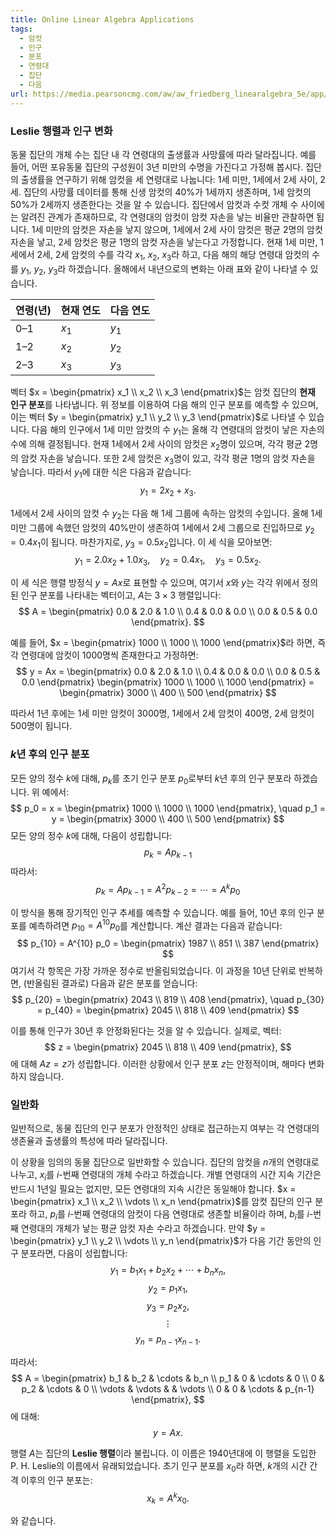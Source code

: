 ```yaml
---
title: Online Linear Algebra Applications
tags:
  - 암컷
  - 인구
  - 분포
  - 연령대
  - 집단
  - 다음
url: https://media.pearsoncmg.com/aw/aw_friedberg_linearalgebra_5e/app/popchange
---
```

### **Leslie 행렬과 인구 변화**

동물 집단의 개체 수는 집단 내 각 연령대의 출생률과 사망률에 따라 달라집니다. 예를 들어, 어떤 포유동물 집단의 구성원이 3년 미만의 수명을 가진다고 가정해 봅시다. 집단의 출생률을 연구하기 위해 암컷을 세 연령대로 나눕니다: 1세 미만, 1세에서 2세 사이, 2세. 집단의 사망률 데이터를 통해 신생 암컷의 40%가 1세까지 생존하며, 1세 암컷의 50%가 2세까지 생존한다는 것을 알 수 있습니다. 집단에서 암컷과 수컷 개체 수 사이에는 알려진 관계가 존재하므로, 각 연령대의 암컷이 암컷 자손을 낳는 비율만 관찰하면 됩니다. 1세 미만의 암컷은 자손을 낳지 않으며, 1세에서 2세 사이 암컷은 평균 2명의 암컷 자손을 낳고, 2세 암컷은 평균 1명의 암컷 자손을 낳는다고 가정합니다. 현재 1세 미만, 1세에서 2세, 2세 암컷의 수를 각각 $x_1$, $x_2$, $x_3$라 하고, 다음 해의 해당 연령대 암컷의 수를 $y_1$, $y_2$, $y_3$라 하겠습니다. 올해에서 내년으로의 변화는 아래 표와 같이 나타낼 수 있습니다.

| 연령(년) | 현재 연도 | 다음 연도 |
| --- | --- | --- |
| 0–1 | $x_1$ | $y_1$ |
| 1–2 | $x_2$ | $y_2$ |
| 2–3 | $x_3$ | $y_3$ |

벡터 $x = \begin{pmatrix} x_1 \\ x_2 \\ x_3 \end{pmatrix}$는 암컷 집단의 **현재 인구 분포**를 나타냅니다. 위 정보를 이용하여 다음 해의 인구 분포를 예측할 수 있으며, 이는 벡터 $y = \begin{pmatrix} y_1 \\ y_2 \\ y_3 \end{pmatrix}$로 나타낼 수 있습니다. 다음 해의 인구에서 1세 미만 암컷의 수 $y_1$는 올해 각 연령대의 암컷이 낳은 자손의 수에 의해 결정됩니다. 현재 1세에서 2세 사이의 암컷은 $x_2$명이 있으며, 각각 평균 2명의 암컷 자손을 낳습니다. 또한 2세 암컷은 $x_3$명이 있고, 각각 평균 1명의 암컷 자손을 낳습니다. 따라서 $y_1$에 대한 식은 다음과 같습니다:
$$
y_1 = 2x_2 + x_3.
$$

1세에서 2세 사이의 암컷 수 $y_2$는 다음 해 1세 그룹에 속하는 암컷의 수입니다. 올해 1세 미만 그룹에 속했던 암컷의 40%만이 생존하여 1세에서 2세 그룹으로 진입하므로 $y_2 = 0.4x_1$이 됩니다. 마찬가지로, $y_3 = 0.5x_2$입니다. 이 세 식을 모아보면:
$$
y_1 = 2.0x_2 + 1.0x_3, \quad y_2 = 0.4x_1, \quad y_3 = 0.5x_2.
$$

이 세 식은 행렬 방정식 $y = Ax$로 표현할 수 있으며, 여기서 $x$와 $y$는 각각 위에서 정의된 인구 분포를 나타내는 벡터이고, $A$는 $3 \times 3$ 행렬입니다:
$$
A = \begin{pmatrix} 0.0 & 2.0 & 1.0 \\ 0.4 & 0.0 & 0.0 \\ 0.0 & 0.5 & 0.0 \end{pmatrix}.
$$

예를 들어, $x = \begin{pmatrix} 1000 \\ 1000 \\ 1000 \end{pmatrix}$라 하면, 즉 각 연령대에 암컷이 1000명씩 존재한다고 가정하면:
$$
y = Ax = \begin{pmatrix} 0.0 & 2.0 & 1.0 \\ 0.4 & 0.0 & 0.0 \\ 0.0 & 0.5 & 0.0 \end{pmatrix} \begin{pmatrix} 1000 \\ 1000 \\ 1000 \end{pmatrix} = \begin{pmatrix} 3000 \\ 400 \\ 500 \end{pmatrix}
$$

따라서 1년 후에는 1세 미만 암컷이 3000명, 1세에서 2세 암컷이 400명, 2세 암컷이 500명이 됩니다.

### $k$년 후의 인구 분포

모든 양의 정수 $k$에 대해, $p_k$를 초기 인구 분포 $p_0$로부터 $k$년 후의 인구 분포라 하겠습니다. 위 예에서:
$$
p_0 = x = \begin{pmatrix} 1000 \\ 1000 \\ 1000 \end{pmatrix}, \quad p_1 = y = \begin{pmatrix} 3000 \\ 400 \\ 500 \end{pmatrix}
$$
모든 양의 정수 $k$에 대해, 다음이 성립합니다:
$$
p_k = A p_{k-1}
$$
따라서:
$$
p_k = A p_{k-1} = A^2 p_{k-2} = \cdots = A^k p_0
$$

이 방식을 통해 장기적인 인구 추세를 예측할 수 있습니다. 예를 들어, 10년 후의 인구 분포를 예측하려면 $p_{10} = A^{10} p_0$를 계산합니다. 계산 결과는 다음과 같습니다:
$$
p_{10} = A^{10} p_0 = \begin{pmatrix} 1987 \\ 851 \\ 387 \end{pmatrix}
$$
여기서 각 항목은 가장 가까운 정수로 반올림되었습니다. 이 과정을 10년 단위로 반복하면, (반올림된 결과로) 다음과 같은 분포를 얻습니다:
$$
p_{20} = \begin{pmatrix} 2043 \\ 819 \\ 408 \end{pmatrix}, \quad p_{30} = p_{40} = \begin{pmatrix} 2045 \\ 818 \\ 409 \end{pmatrix}
$$

이를 통해 인구가 30년 후 안정화된다는 것을 알 수 있습니다. 실제로, 벡터:
$$
z = \begin{pmatrix} 2045 \\ 818 \\ 409 \end{pmatrix},
$$
에 대해 $Az = z$가 성립합니다. 이러한 상황에서 인구 분포 $z$는 안정적이며, 해마다 변화하지 않습니다.

### 일반화

일반적으로, 동물 집단의 인구 분포가 안정적인 상태로 접근하는지 여부는 각 연령대의 생존율과 출생률의 특성에 따라 달라집니다.

이 상황을 임의의 동물 집단으로 일반화할 수 있습니다. 집단의 암컷을 $n$개의 연령대로 나누고, $x_i$를 $i$-번째 연령대의 개체 수라고 하겠습니다. 개별 연령대의 시간 지속 기간은 반드시 1년일 필요는 없지만, 모든 연령대의 지속 시간은 동일해야 합니다. $x = \begin{pmatrix} x_1 \\ x_2 \\ \vdots \\ x_n \end{pmatrix}$를 암컷 집단의 인구 분포라 하고, $p_i$를 $i$-번째 연령대의 암컷이 다음 연령대로 생존할 비율이라 하며, $b_i$를 $i$-번째 연령대의 개체가 낳는 평균 암컷 자손 수라고 하겠습니다. 만약 $y = \begin{pmatrix} y_1 \\ y_2 \\ \vdots \\ y_n \end{pmatrix}$가 다음 기간 동안의 인구 분포라면, 다음이 성립합니다:
$$
y_1 = b_1 x_1 + b_2 x_2 + \cdots + b_n x_n,
$$
$$
y_2 = p_1 x_1,
$$
$$
y_3 = p_2 x_2,
$$
$$
\vdots
$$
$$
y_n = p_{n-1} x_{n-1}.
$$

따라서:
$$
A = \begin{pmatrix} 
b_1 & b_2 & \cdots & b_n \\ 
p_1 & 0 & \cdots & 0 \\ 
0 & p_2 & \cdots & 0 \\ 
\vdots & \vdots & & \vdots \\ 
0 & 0 & \cdots & p_{n-1} 
\end{pmatrix},
$$
에 대해:
$$
y = A x.
$$

행렬 $A$는 집단의 **Leslie 행렬**이라 불립니다. 이 이름은 1940년대에 이 행렬을 도입한 P. H. Leslie의 이름에서 유래되었습니다. 초기 인구 분포를 $x_0$라 하면, $k$개의 시간 간격 이후의 인구 분포는:
$$
x_k = A^k x_0.
$$

와 같습니다.
